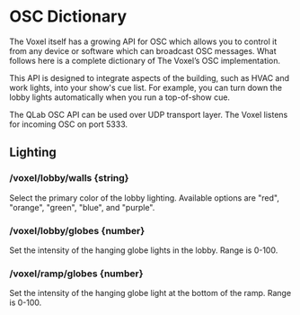 # OSC Dictionary

The Voxel itself has a growing API for OSC which allows you to control it from any device or software which can broadcast OSC messages. What follows here is a complete dictionary of The Voxel’s OSC implementation.

This API is designed to integrate aspects of the building, such as HVAC and work lights, into your show's cue list. For example, you can turn down the lobby lights automatically when you run a top-of-show cue.

The QLab OSC API can be used over UDP transport layer. The Voxel listens for incoming OSC on port 5333.

## Lighting

### /voxel/lobby/walls {string}
Select the primary color of the lobby lighting. Available options are "red", "orange", "green", "blue", and "purple".

### /voxel/lobby/globes {number}
Set the intensity of the hanging globe lights in the lobby. Range is 0-100.

### /voxel/ramp/globes {number}
Set the intensity of the hanging globe light at the bottom of the ramp. Range is 0-100.
